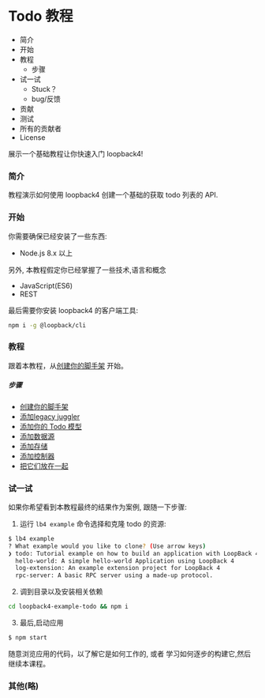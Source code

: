 # Todo 教程

- 简介
- 开始
- 教程
  - 步骤
- 试一试
  - Stuck？
  - bug/反馈
- 贡献
- 测试
- 所有的贡献者
- License

展示一个基础教程让你快速入门 loopback4!

### 简介

教程演示如何使用 loopback4 创建一个基础的获取 todo 列表的 API.

### 开始

你需要确保已经安装了一些东西:

- Node.js 8.x 以上

另外, 本教程假定你已经掌握了一些技术,语言和概念

- JavaScript(ES6)
- REST

最后需要你安装 loopback4 的客户端工具:

```bash
npm i -g @loopback/cli
```

### 教程

跟着本教程，从[创建你的脚手架](/Examples-and-tutorials/itodo-tutorial/create-your-app-scaffolding.md) 开始。

##### 步骤

- [创建你的脚手架](/Examples-and-tutorials/itodo-tutorial/create-your-app-scaffolding.md)
- [添加legacy juggler](/Examples-and-tutorials/itodo-tutorial/adding-legacy-juggler.md)
- [添加你的 Todo 模型](/Examples-and-tutorials/itodo-tutorial/add-todo-model.md)
- [添加数据源](/Examples-and-tutorials/itodo-tutorial/add-a-datasource.md)
- [添加存储](/Examples-and-tutorials/itodo-tutorial/add-a-repository.md)
- [添加控制器](/Examples-and-tutorials/itodo-tutorial/add-a-controller.md)
- [把它们放在一起](/Examples-and-tutorials/itodo-tutorial/putting-it-all-together.md)


### 试一试

如果你希望看到本教程最终的结果作为案例, 跟随一下步骤:

1. 运行 `lb4 example` 命令选择和克隆 todo 的资源:
  ```bash
  $ lb4 example
  ? What example would you like to clone? (Use arrow keys)
  ❯ todo: Tutorial example on how to build an application with LoopBack 4..
    hello-world: A simple hello-world Application using LoopBack 4
    log-extension: An example extension project for LoopBack 4
    rpc-server: A basic RPC server using a made-up protocol.
  ```
2. 调到目录以及安装相关依赖

```bash
cd loopback4-example-todo && npm i
```

3. 最后,启动应用
```bash
$ npm start

```

随意浏览应用的代码，以了解它是如何工作的, 或者 学习如何逐步的构建它,然后继续本课程。


### 其他(略)
